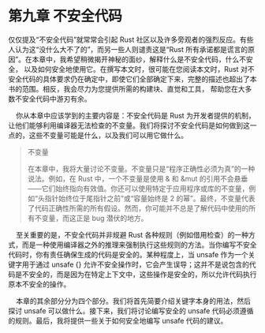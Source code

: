 # 第九章 不安全代码

仅仅提及“不安全代码”就常常会引起 Rust 社区以及许多旁观者的强烈反应。有些人认为这“没什么大不了的”，而另一些人则谴责这是“Rust 所有承诺都是谎言的原因”。在本章中，我希望稍微揭开神秘的面纱，解释什么是不安全代码，什么不安全，
以及如何安全地使用它。在撰写本文时，很可能在您阅读本文时，Rust 对不安全代码的具体要求仍在确定中，即使它们全部确定下来，完整的描述也超出了本书的范围。相反，我会尽力为您提供所需的构建块、直觉和工具，
帮助您在大多数不安全代码中游刃有余。

&nbsp;&nbsp;&nbsp;&nbsp;你从本章中应该学到的主要内容是：不安全代码是 Rust 为开发者提供的机制，让他们能够利用编译器无法检查的不变量。我们将探讨不安全代码是如何做到这一点的，这些不变量可能是什么，以及我们可以用它做什么。

> 不变量
>
> 在本章中，我将大量讨论不变量。不变量只是“程序正确性必须为真”的一种说法。例如，在 Rust 中，一个不变量是使用 & 和 &mut 的引用不会悬垂——它们始终指向有效值。你还可以使用特定于应用程序或库的不变量，例如“头指针始终位于尾指针之前”或“容量始终是 2 的幂”。最终，不变量代表了代码正确性所需的所有假设。然而，你可能并不总是了解代码中使用的所有不变量，而这正是 bug 潜伏的地方。

&nbsp;&nbsp;&nbsp;&nbsp;至关重要的是，不安全代码并非规避 Rust 各种规则（例如借用检查）的一种方式，而是一种使用编译器之外的推理来强制执行这些规则的方法。当你编写不安全代码时，你有责任确保生成的代码是安全的。某种程度上，当 unsafe 作为一个关键字用于通过 unsafe {} 允许不安全操作时，它会产生误导；这并不是说包含的代码是不安全的，而是因为在特定上下文中，这些操作是安全的，所以允许代码执行原本不安全的操作。

&nbsp;&nbsp;&nbsp;&nbsp;本章的其余部分分为四个部分。我们将首先简要介绍关键字本身的用法，然后探讨 unsafe 可以做什么。接下来，我们将讨论编写安全的 unsafe 代码必须遵循的规则。最后，我将提供一些关于如何安全地编写 unsafe 代码的建议。

